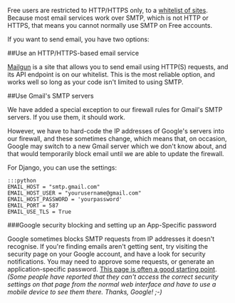 
<!--
.. title: SMTP for free users
.. slug: SMTPForFreeUsers
.. date: 2015-05-13 14:35:28 UTC+01:00
.. tags:
.. category:
.. link:
.. description:
.. type: text
-->




Free users are restricted to HTTP/HTTPS only, to a
[whitelist of sites](https://www.pythonanywhere.com/whitelist/). Because
most email services work over SMTP, which is not HTTP or HTTPS, that means you
cannot normally use SMTP on Free accounts.

If you want to send email, you have two options:

##Use an HTTP/HTTPS-based email service

[Mailgun](http://mailgun.com/) is a site that allows you to send email using
HTTP(S) requests, and its API endpoint is on our whitelist.  This is the most
reliable option, and works well so long as your code isn't limited to using
SMTP.


##Use Gmail's SMTP servers

We have added a special exception to our firewall rules for Gmail's SMTP
servers. If you use them, it should work.

However, we have to hard-code the IP addresses of Google's servers into our
firewall, and these sometimes change, which means that, on occasion, Google may
switch to a new Gmail server which we don't know about, and that would
temporarily block email until we are able to update the firewall.

For Django, you can use the settings:

    :::python
    EMAIL_HOST = "smtp.gmail.com"
    EMAIL_HOST_USER = "yourusername@gmail.com"
    EMAIL_HOST_PASSWORD = 'yourpassword'
    EMAIL_PORT = 587
    EMAIL_USE_TLS = True



###Google security blocking and setting up an App-Specific password

Google sometimes blocks SMTP requests from IP addresses it doesn't recognise.
If you're finding emails aren't getting sent, try visiting the security page on
your Google account, and have a look for security notifications. You may need
to approve some requests, or generate an application-specific password.
[This page is often a good starting point](https://support.google.com/accounts/answer/6010255?hl=en>).
*(Some people have reported that they can't access the correct security settings
on that page from the normal web interface and have to use a mobile device to
see them there. Thanks, Google! ;-)*
